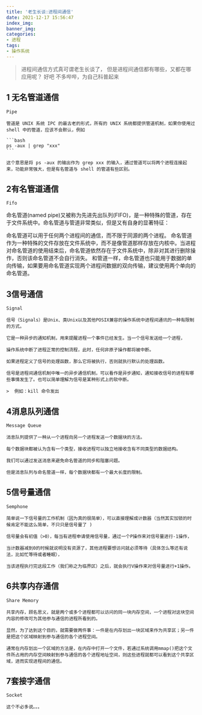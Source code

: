 ```yaml
---
title: '老生长谈:进程间通信'
date: 2021-12-17 15:56:47
index_img:
banner_img:
categories:
- 进程
tags:
- 操作系统
---
```


> 进程间通信方式真可谓老生长谈了， 但是进程间通信都有哪些，又都在哪应用呢？  好吧 不多哔哔，为自己科普起来

## 1 无名管道通信

    Pipe

    管道是 UNIX 系统 IPC 的最古老的形式，所有的 UNIX 系统都提供管道机制，如果你使用过 shell 中的管道，应该不会默认，例如

    ```bash
    ps -aux | grep "xxx"
    ```

    这个意思是将 ps -aux 的输出作为 grep xxx 的输入，通过管道可以将两个进程连接起来，功能非常强大，但是有名管道与 shell 的管道有些区别。

## 2有名管道通信

    Fifo

 命名管道(named pipe)又被称为先进先出队列(FIFO)，是一种特殊的管道，存在于文件系统中。命名管道与管道非常类似，但是又有自身的显著特征：

命名管道可以用于任何两个进程间的通信，而不限于同源的两个进程。
命名管道作为一种特殊的文件存放在文件系统中，而不是像管道那样存放在内核中。当进程对命名管道的使用结束后，命名管道依然存在于文件系统中，除非对其进行删除操作，否则该命名管道不会自行消失。
和管道一样，命名管道也只能用于数据的单向传输，如果要用命名管道实现两个进程间数据的双向传输，建议使用两个单向的命名管道。

## 3信号通信

    Signal

    信号（Signals）是Unix、类Unix以及其他POSIX兼容的操作系统中进程间通讯的一种有限制的方式。
    
    它是一种异步的通知机制，用来提醒进程一个事件已经发生。当一个信号发送给一个进程，
    
    操作系统中断了进程正常的控制流程，此时，任何非原子操作都将被中断。
    
    如果进程定义了信号的处理函数，那么它将被执行，否则就执行默认的处理函数。
    
    信号是进程间通信机制中唯一的异步通信机制，可以看作是异步通知，通知接收信号的进程有哪些事情发生了。也可以简单理解为信号是某种形式上的软中断。

    >  例如：kill 命令发出

## 4消息队列通信

    Message Queue

    消息队列提供了一种从一个进程向另一个进程发送一个数据块的方法。  

    每个数据块都被认为含有一个类型，接收进程可以独立地接收含有不同类型的数据结构。
    
    我们可以通过发送消息来避免命名管道的同步和阻塞问题。
    
    但是消息队列与命名管道一样，每个数据块都有一个最大长度的限制。

## 5信号量通信

    Semphone

    简单说一下信号量的工作机制（因为真的很简单），可以直接理解成计数器（当然其实加锁的时候肯定不能这么简单，不只只是信号量了 )
    
    信号量会有初值（>0），每当有进程申请使用信号量，通过一个P操作来对信号量进行-1操作，
    
    当计数器减到0的时候就说明没有资源了，其他进程要想访问就必须等待（具体怎么等还有说法，比如忙等待或者睡眠），
    
    当该进程执行完这段工作（我们称之为临界区）之后，就会执行V操作来对信号量进行+1操作。

## 6共享内存通信

    Share Memory 

    共享内存，顾名思义，就是两个或多个进程都可以访问的同一块内存空间，一个进程对这块空间内容的修改可为其他参与通信的进程所看到的。

    显然，为了达到这个目的，就需要做两件事：一件是在内存划出一块区域来作为共享区；另一件是把这个区域映射到参与通信的各个进程空间。

    通常在内存划出一个区域的方法是，在内存中打开一个文件，若通过系统调用mmap()把这个文件所占用的内存空间映射到参与通信的各个进程地址空间，则这些进程就都可以看到这个共享区域，进而实现进程间的通信。

## 7套接字通信

    Socket 

    这个不必多说。。。
